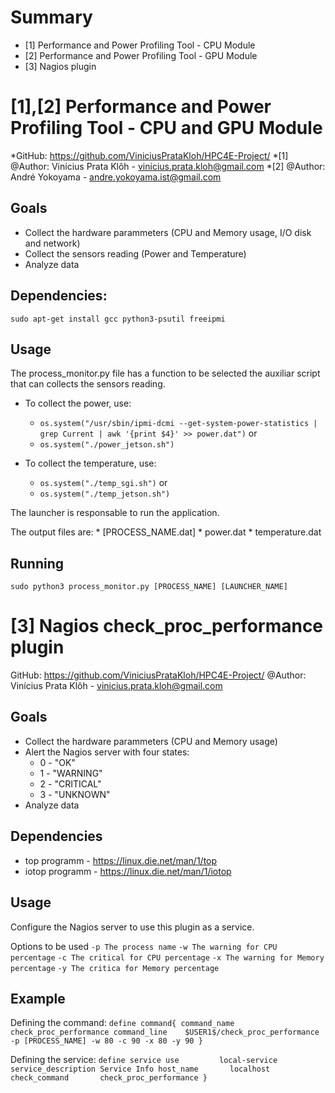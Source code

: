 # Summary

* [1] Performance and Power Profiling Tool - CPU Module
* [2] Performance and Power Profiling Tool - GPU Module
* [3] Nagios plugin


# [1],[2] Performance and Power Profiling Tool - CPU and GPU Module

*GitHub: https://github.com/ViniciusPrataKloh/HPC4E-Project/
*[1] @Author: Vinícius Prata Klôh - vinicius.prata.kloh@gmail.com
*[2] @Author: André Yokoyama - andre.yokoyama.ist@gmail.com

## Goals

* Collect the hardware parammeters (CPU and Memory usage, I/O disk and network)
* Collect the sensors reading (Power and Temperature)
* Analyze data

## Dependencies:

```shell
sudo apt-get install gcc python3-psutil freeipmi
```

## Usage

The process_monitor.py file has a function to be selected the auxiliar script that can collects the sensors reading.

* To collect the power, use:
	- `os.system("/usr/sbin/ipmi-dcmi --get-system-power-statistics | grep Current | awk '{print $4}' >> power.dat")`
	or
	- `os.system("./power_jetson.sh")`

* To collect the temperature, use:
	- `os.system("./temp_sgi.sh")`
	or
	- `os.system("./temp_jetson.sh")`

The launcher is responsable to run the application.

The output files are:
	* [PROCESS_NAME.dat]
	* power.dat
	* temperature.dat

## Running

```shell
sudo python3 process_monitor.py [PROCESS_NAME] [LAUNCHER_NAME]
```


# [3] Nagios check_proc_performance plugin

GitHub: https://github.com/ViniciusPrataKloh/HPC4E-Project/
@Author: Vinícius Prata Klôh - vinicius.prata.kloh@gmail.com

## Goals

* Collect the hardware parammeters (CPU and Memory usage)
* Alert the Nagios server with four states:
	* 0 - "OK"
	* 1 - "WARNING"
	* 2 - "CRITICAL"
	* 3 - "UNKNOWN"
* Analyze data

## Dependencies

* top programm - https://linux.die.net/man/1/top
* iotop programm - https://linux.die.net/man/1/iotop

## Usage

Configure the Nagios server to use this plugin as a service.

Options to be used 
	`-p The process name`
	`-w The warning for CPU percentage`
	`-c The critical for CPU percentage`
	`-x The warning for Memory percentage`
	`-y The critica for Memory percentage`

## Example

Defining the command:
	`define command{
		command_name	check_proc_performance
		command_line	$USER1$/check_proc_performance -p [PROCESS_NAME] -w 80 -c 90 -x 80 -y 90
	}`

Defining the service:
	`define service
		use			local-service
		service_description	Service Info
		host_name		localhost
		check_command		check_proc_performance
	}`
